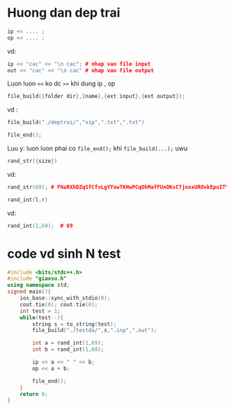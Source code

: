 # Huong dan dep trai
```cpp
ip << .... ;
op << .... ;
```
vd:
```cpp
ip << "cac" << "\n cac"; # nhap vao file input
out << "cac" << "\n cac" # nhap vao file output
```

Luon luon ```<<``` ko dc ```>>``` khi dung ip , op
```cpp
file_build({folder dir},{name},{ext input},{ext output});
```

vd : 
```cpp
file_build("./deptrai/","vip",".txt",".txt")
```

```cpp
file_end();
```

Luu y: luon luon phai co ```file_end();``` khi ```file_build(...);``` uwu

```cpp
rand_str({size})
```

vd:
```cpp
rand_str(69); # FNuRXhDZqSfCfvLgYYxwTKHwPCqOhMafFUnOKsCTjnoxUROvkEpuITYcsBsbQFEVmPhOG
```

```cpp
rand_int(l,r)
```
vd:
```cpp
rand_int(1,69);  # 69
```

# code vd sinh N test

```cpp
#include <bits/stdc++.h>
#include "giaosu.h"
using namespace std;
signed main(){
    ios_base::sync_with_stdio(0);
    cout.tie(0); cout.tie(0);
    int test = 1;
    while(test--){
        string s = to_string(test);
        file_build("./testda/",s,".inp",".out");

        int a = rand_int(1,69);
        int b = rand_int(1,69);

        ip << a << " " << b;
        op << a + b;

        file_end();
    }
    return 0;
}
```
